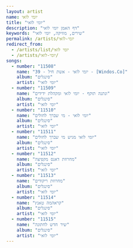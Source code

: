 ```yaml
---
layout: artist
name: יומי לואי
title: "יומי לואי"
description: "דף האמן יומי לואי"
keywords: "שירים, מוזיקה, יומי לואי"
permalink: /artists/יומי-לואי
redirect_from:
  - /artists/list/יומי לואי
  - /artists/יומי-לואי/
songs:
  - number: "11508"
    name: "39 - יומי לואי - אשת חיל - [Windos.Co]"
    album: "סינגלים"
    artist: "יומי לואי"
  - number: "11509"
    name: "ונתנה תוקף - יומי לואי ומקהלת ידידים"
    album: "סינגלים"
    artist: "יומי לואי"
  - number: "11510"
    name: "יומי לואי - מי שברך לחולים"
    album: "סינגלים"
    artist: "יומי לואי"
  - number: "11511"
    name: "יומי לואי מגיש מי שברך לחולים"
    album: "סינגלים"
    artist: "יומי לואי"
  - number: "11512"
    name: "מחרוזת דאנס מקפיצה"
    album: "סינגלים"
    artist: "יומי לואי"
  - number: "11513"
    name: "מחרוזת ריקודים"
    album: "סינגלים"
    artist: "יומי לואי"
  - number: "11514"
    name: "קראהמה טאנץ"
    album: "סינגלים"
    artist: "יומי לואי"
  - number: "11515"
    name: "שיר חדש לחתונה"
    album: "סינגלים"
    artist: "יומי לואי"
---
```

